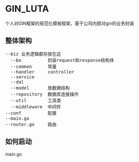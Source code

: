 # GIN_LUTA
个人对GIN框架的规范化模板框架，基于公司内部对gin的业务封装  
## 整体架构  
<pre>
--biz 业务逻辑都存放在这  
  --bo          封装request和response结构体
  --common      常量
  --handler     controller
  --service  
  --dal  
  --model       放数据结构
  --repository  数据库连接操作
  --util        工具类
  --middleware  中间件
--conf          配置
--main.go  
--router.go     路由
</pre>
## 如何启动
main.go
